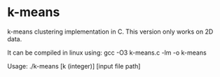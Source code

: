 k-means
=======

k-means clustering implementation in C. This version only works on 2D data.

It can be compiled in linux using:
    gcc -O3 k-means.c -lm -o k-means 

Usage: ./k-means [k (integer)] [input file path] 
